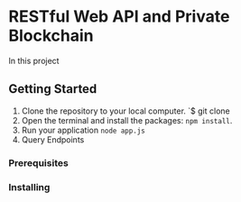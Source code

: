 # RESTful Web API and Private Blockchain

In this project 

## Getting Started

1. Clone the repository to your local computer.
    `$ git clone 
2. Open the terminal and install the packages: `npm install`.
3. Run your application `node app.js`
4. Query Endpoints

### Prerequisites 


### Installing